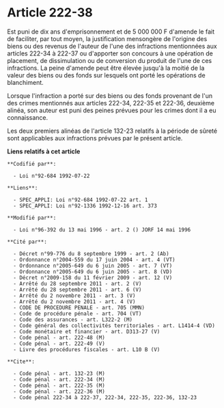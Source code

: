 # Article 222-38

Est puni de dix ans d'emprisonnement et de 5 000 000 F d'amende le fait de faciliter, par tout moyen, la justification
mensongère de l'origine des biens ou des revenus de l'auteur de l'une des infractions mentionnées aux articles 222-34 à
222-37 ou d'apporter son concours à une opération de placement, de dissimulation ou de conversion du produit de l'une de ces
infractions. La peine d'amende peut être élevée jusqu'à la moitié de la valeur des biens ou des fonds sur lesquels ont porté
les opérations de blanchiment.

Lorsque l'infraction a porté sur des biens ou des fonds provenant de l'un des crimes mentionnés aux articles 222-34, 222-35
et 222-36, deuxième alinéa, son auteur est puni des peines prévues pour les crimes dont il a eu connaissance.

Les deux premiers alinéas de l'article 132-23 relatifs à la période de sûreté sont applicables aux infractions prévues par le
présent article.

**Liens relatifs à cet article**

	**Codifié par**:

	  - Loi n°92-684 1992-07-22

	**Liens**:

	  - SPEC_APPLI: Loi n°92-684 1992-07-22 art. 1
	  - SPEC_APPLI: Loi n°92-1336 1992-12-16 art. 373

	**Modifié par**:

	  - Loi n°96-392 du 13 mai 1996 - art. 2 () JORF 14 mai 1996

	**Cité par**:

	  - Décret n°99-776 du 8 septembre 1999 - art. 2 (Ab)
	  - Ordonnance n°2004-559 du 17 juin 2004 - art. 4 (VT)
	  - Ordonnance n°2005-649 du 6 juin 2005 - art. 7 (VT)
	  - Ordonnance n°2005-649 du 6 juin 2005 - art. 8 (VD)
	  - Décret n°2009-158 du 11 février 2009 - art. 12 (V)
	  - Arrêté du 28 septembre 2011 - art. 2 (V)
	  - Arrêté du 28 septembre 2011 - art. 6 (V)
	  - Arrêté du 2 novembre 2011 - art. 3 (V)
	  - Arrêté du 2 novembre 2011 - art. 4 (V)
	  - CODE DE PROCEDURE PENALE - art. 705 (MMN)
	  - Code de procédure pénale - art. 704 (VT)
	  - Code des assurances - art. L322-2 (M)
	  - Code général des collectivités territoriales - art. L1414-4 (VD)
	  - Code monétaire et financier - art. D313-27 (V)
	  - Code pénal - art. 222-48 (M)
	  - Code pénal - art. 222-49 (V)
	  - Livre des procédures fiscales - art. L10 B (V)

	**Cite**:

	  - Code pénal - art. 132-23 (M)
	  - Code pénal - art. 222-34 (M)
	  - Code pénal - art. 222-35 (M)
	  - Code pénal - art. 222-36 (M)
	  - Code pénal 222-34 à 222-37, 222-34, 222-35, 222-36, 132-23
